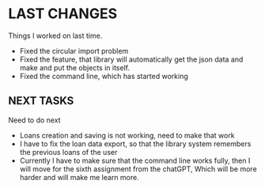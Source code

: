 # LAST CHANGES
Things I worked on last time.

- Fixed the circular import problem
- Fixed the feature, that library will automatically get the json data and make and put the objects in itself.
- Fixed the command line, which has started working

## NEXT TASKS
Need to do next

- Loans creation and saving is not working, need to make that work
- I have to fix the loan data export, so that the library system remembers the previous loans of the user
- Currently I have to make sure that the command line works fully, then I will move for the sixth assignment from the chatGPT, Which will be more harder and will make me learn more.